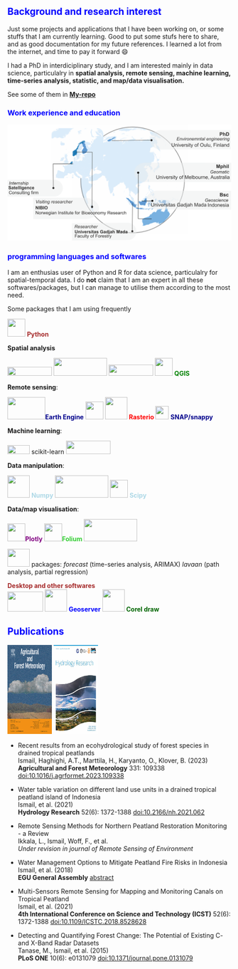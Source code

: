 ## <span style="color:blue"><b>Background and research interest</b></span>

Just some projects and applications that I have been working on, or some stuffs that I am currently learning. Good to put some stufs here to share, and as good documentation for my future references. I learned a lot from the internet, and time to pay it forward 😄

I had a PhD in interdiciplinary study, and I am interested mainly in data science, particulalry in <b> spatial analysis, remote sensing, machine learning, time-series analysis, statistic, and map/data visualisation.</b>

See some of them in [<b>My-repo</b>](https://github.com/siswaphd/My_repo)


### <span style="color:blue">Work experience and education</span>

![alt text](https://github.com/siswaphd/siswaphd/blob/main/Edu_profile.png "Logo Title Text 1")


### <span style="color:blue">programming languages and softwares</span>

I am an enthusias user of Python and R for data science, particulalry for spatial-temporal data. I do <b>not</b> claim that I am an expert in all these softwares/packages, but I can manage to utilise them according to the most need. 

Some packages that I am using frequently

 <img src="https://plotly.com/all_static/images/python.png"  width="40" height="40"> <b  style="color:brown">Python</b><br />


<b>Spatial analysis</b>

<img src="https://pysal.org/pysal_nav_logo.svg"  width="100" height="20"> <img src="https://geopandas.org/en/stable/_static/geopandas_logo_web.svg"  width="120" height="40"> <img src="https://www.sqlalchemy.org/img/sqla_logo.png"  width="100" height="25"> <img src="https://www.qgis.org/en/_static/logo.png"  width="40" height="40"> <b style="color:green">QGIS </b>

<b>Remote sensing</b>:

<img src="https://developers.google.com/static/earth-engine/images/landing_ee_logo_960.png"  width="85" height="50"><b style="color:darkblue">Earth Engine</b>
<img src="https://gdal.org/_static/gdalicon.png"  width="40" height="40">
<img src="https://geemap.org/assets/logo.png"  width="50" height="50"> 
<b  style="color:red"> Rasterio </b>
<img src="https://encrypted-tbn0.gstatic.com/images?q=tbn:ANd9GcRs9HuRyy7in9Fd8rcRZobKeiK3s7r2gexiyhlv72iWCQ&s"  width="30" height="30"> <b style="color:darkblue">SNAP/snappy </b>

<b>Machine learning</b>:

<img src="https://scikit-learn.org/stable/_static/scikit-learn-logo-small.png"  width="50" height="20"> scikit-learn <img src="https://www.gstatic.com/devrel-devsite/prod/v80bae38ba58d74b96b4842131d88ee335fbea404678aa063008110db834e2268/tensorflow/images/lockup.svg"  width="100" height="30">

<b>Data manipulation</b>:

<img src="https://numpy.org/images/logo.svg"  width="50" height="50"> <b  style="color:lightblue">Numpy</b>
<img src="https://pandas.pydata.org/static/img/pandas.svg"  width="120" height="50">
<img src="https://scipy.org/images/logo.svg"  width="40" height="40"> <b  style="color:lightblue">Scipy</b>

<b>Data/map visualisation</b>:

<img src="https://plotly.com/all_static/images/icon-dash.png"  width="40" height="40"><b style="color:purple">Plotly</b>
<img src="https://camo.githubusercontent.com/d7a1f81a2ee7576ab86720d9135ab3c915550e3945a7859f1c0300ab22ac1cec/687474703a2f2f707974686f6e2d76697375616c697a6174696f6e2e6769746875622e696f2f666f6c69756d2f5f696d616765732f666f6c69756d5f6c6f676f2e6a7067"  width="40" height="40"><b style="color:limegreen">Folium</b>
<img src="https://matplotlib.org/_static/images/logo2.svg"  width="120" height="50">

<img src="https://plotly.com/all_static/images/r.png"  width="50" height="40"> packages: <i>forecast</i> (time-series analysis, ARIMAX) <i>lavaan</i> (path analysis, partial regression)


<b  style="color:brown">Desktop and other softwares</b><br />
<img src="https://postgis.net/logos/postgis-logo-small.png"  width="80" height="45">
<img src="https://avatars.githubusercontent.com/u/186522?s=200&v=4"  width="50" height="50"> <b style="color:blue">Geoserver</b>
<img src="https://a.omappapi.com/users/41932b4c7956/images/c01c647135601644865786-sub-icon-cdgs-facebook-360x360.png"  width="50" height="50"> <b style="color:darkgreen">Corel draw</b>

## <span style="color:blue"><b>Publications</b></span>

<img src="https://github.com/siswaphd/siswaphd/blob/main/CV-GFZ_ImgID5.png"  width="100" height="200"> <img src="https://github.com/siswaphd/siswaphd/blob/main/CV-GFZ_ImgID4.png"  width="100" height="200">

* Recent results from an ecohydrological study of forest species in drained tropical peatlands<br/>
Ismail, Haghighi, A.T., Marttila, H., Karyanto, O., Klover, B. (2023) <br/>
<b>Agricultural and Forest Meteorology</b> 331: 109338 [doi:10.1016/j.agrformet.2023.109338](https://doi.org/10.1016/j.agrformet.2023.109338)

* Water table variation on different land use units in a drained tropical peatland island of Indonesia<br/>
Ismail, et al. (2021) <br/>
<b>Hydrology Research</b> 52(6): 1372-1388 [doi:10.2166/nh.2021.062](https://doi.org/10.2166/nh.2021.062)

* Remote Sensing Methods for Northern Peatland Restoration Monitoring - a Review<br/>
Ikkala, L., Ismail, Woff, F., et al. <br/>
<i>Under revision in journal of Remote Sensing of Environment</i>

* Water Management Options to Mitigate Peatland Fire Risks in Indonesia<br/>
Ismail, et al. (2018) <br/>
<b>EGU General Assembly</b> [abstract](https://meetingorganizer.copernicus.org/EGU2018/EGU2018-12236.pdf)

* Multi-Sensors Remote Sensing for Mapping and Monitoring Canals on Tropical Peatland<br/>
Ismail, et al. (2021) <br/>
<b>4th International Conference on Science and Technology (ICST)</b> 52(6): 1372-1388 [doi:10.1109/ICSTC.2018.8528628](https://doi.org/10.1109/ICSTC.2018.8528628)

* Detecting and Quantifying Forest Change: The Potential of Existing C- and X-Band Radar Datasets<br/>
Tanase, M., Ismail, et al. (2015) <br/>
<b>PLoS ONE</b> 10(6): e0131079 [doi:10.1371/journal.pone.0131079](https://doi.org/10.1371/journal.pone.0131079)

<!--
**siswaphd/siswaphd** is a ✨ _special_ ✨ repository because its `README.md` (this file) appears on your GitHub profile.

![Alt text](https://scikit-learn.org/stable/_static/scikit-learn-logo-small.png "scikit-learn")

Here are some ideas to get you started:

- 🔭 I’m currently working on ...
- 🌱 I’m currently learning ...
- 👯 I’m looking to collaborate on ...
- 🤔 I’m looking for help with ...
- 💬 Ask me about ...
- 📫 How to reach me: ...
- 😄 Pronouns: ...
- ⚡ Fun fact: ...
-->
